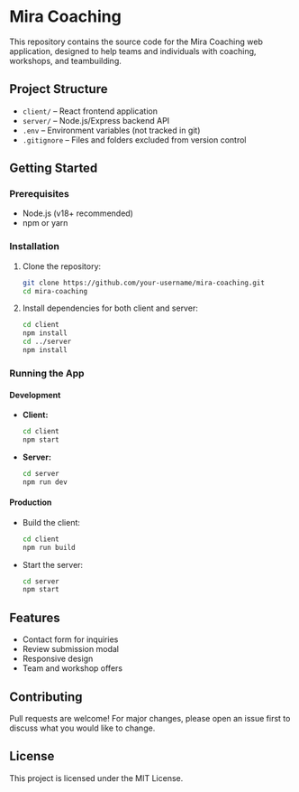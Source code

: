 # Mira Coaching

This repository contains the source code for the Mira Coaching web application, designed to help teams and individuals with coaching, workshops, and teambuilding.

## Project Structure

- `client/` – React frontend application
- `server/` – Node.js/Express backend API
- `.env` – Environment variables (not tracked in git)
- `.gitignore` – Files and folders excluded from version control

## Getting Started

### Prerequisites

- Node.js (v18+ recommended)
- npm or yarn

### Installation

1. Clone the repository:
   ```sh
   git clone https://github.com/your-username/mira-coaching.git
   cd mira-coaching
   ```

2. Install dependencies for both client and server:
   ```sh
   cd client
   npm install
   cd ../server
   npm install
   ```

### Running the App

#### Development

- **Client:**
  ```sh
  cd client
  npm start
  ```
- **Server:**
  ```sh
  cd server
  npm run dev
  ```

#### Production

- Build the client:
  ```sh
  cd client
  npm run build
  ```
- Start the server:
  ```sh
  cd server
  npm start
  ```

## Features

- Contact form for inquiries
- Review submission modal
- Responsive design
- Team and workshop offers

## Contributing

Pull requests are welcome! For major changes, please open an issue first to discuss what you would like to change.

## License

This project is licensed under the MIT License.
